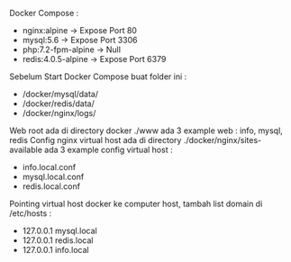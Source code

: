 Docker Compose :
- nginx:alpine 			-> Expose Port 80
- mysql:5.6 			-> Expose Port 3306
- php:7.2-fpm-alpine 	-> Null
- redis:4.0.5-alpine 	-> Expose Port 6379

Sebelum Start Docker Compose buat folder ini :
- /docker/mysql/data/
- /docker/redis/data/
- /docker/nginx/logs/

Web root ada di directory docker ./www
ada 3 example web : info, mysql, redis
Config nginx virtual host ada di directory ./docker/nginx/sites-available
ada 3 example config virtual host :
- info.local.conf
- mysql.local.conf
- redis.local.conf


Pointing virtual host docker ke computer host, tambah list domain di /etc/hosts :
- 127.0.0.1       mysql.local
- 127.0.0.1       redis.local
- 127.0.0.1       info.local
